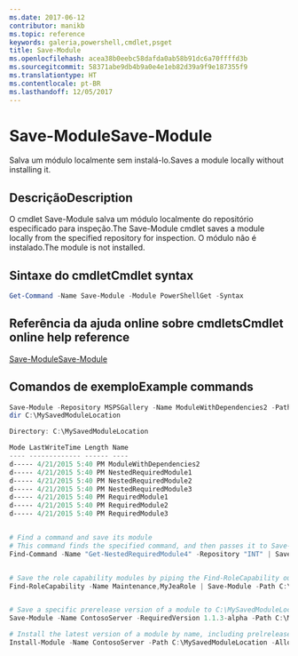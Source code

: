 ```yaml
---
ms.date: 2017-06-12
contributor: manikb
ms.topic: reference
keywords: galeria,powershell,cmdlet,psget
title: Save-Module
ms.openlocfilehash: acea38b0eebc58dafda0ab58b91dc6a70ffffd3b
ms.sourcegitcommit: 58371abe9db4b9a0e4e1eb82d39a9f9e187355f9
ms.translationtype: HT
ms.contentlocale: pt-BR
ms.lasthandoff: 12/05/2017
---
```

# <a name="save-module"></a><span data-ttu-id="e1b13-103">Save-Module</span><span class="sxs-lookup"><span data-stu-id="e1b13-103">Save-Module</span></span>

<span data-ttu-id="e1b13-104">Salva um módulo localmente sem instalá-lo.</span><span class="sxs-lookup"><span data-stu-id="e1b13-104">Saves a module locally without installing it.</span></span>

## <a name="description"></a><span data-ttu-id="e1b13-105">Descrição</span><span class="sxs-lookup"><span data-stu-id="e1b13-105">Description</span></span>

<span data-ttu-id="e1b13-106">O cmdlet Save-Module salva um módulo localmente do repositório especificado para inspeção.</span><span class="sxs-lookup"><span data-stu-id="e1b13-106">The Save-Module cmdlet saves a module locally from the specified repository for inspection.</span></span> <span data-ttu-id="e1b13-107">O módulo não é instalado.</span><span class="sxs-lookup"><span data-stu-id="e1b13-107">The module is not installed.</span></span>

## <a name="cmdlet-syntax"></a><span data-ttu-id="e1b13-108">Sintaxe do cmdlet</span><span class="sxs-lookup"><span data-stu-id="e1b13-108">Cmdlet syntax</span></span>
```powershell
Get-Command -Name Save-Module -Module PowerShellGet -Syntax
```

## <a name="cmdlet-online-help-reference"></a><span data-ttu-id="e1b13-109">Referência da ajuda online sobre cmdlets</span><span class="sxs-lookup"><span data-stu-id="e1b13-109">Cmdlet online help reference</span></span>

[<span data-ttu-id="e1b13-110">Save-Module</span><span class="sxs-lookup"><span data-stu-id="e1b13-110">Save-Module</span></span>](http://go.microsoft.com/fwlink/?LinkId=531351)

## <a name="example-commands"></a><span data-ttu-id="e1b13-111">Comandos de exemplo</span><span class="sxs-lookup"><span data-stu-id="e1b13-111">Example commands</span></span>

```powershell
Save-Module -Repository MSPSGallery -Name ModuleWithDependencies2 -Path C:\MySavedModuleLocation
dir C:\MySavedModuleLocation

Directory: C:\MySavedModuleLocation

Mode LastWriteTime Length Name
---- ------------- ------ ----
d----- 4/21/2015 5:40 PM ModuleWithDependencies2
d----- 4/21/2015 5:40 PM NestedRequiredModule1
d----- 4/21/2015 5:40 PM NestedRequiredModule2
d----- 4/21/2015 5:40 PM NestedRequiredModule3
d----- 4/21/2015 5:40 PM RequiredModule1
d----- 4/21/2015 5:40 PM RequiredModule2
d----- 4/21/2015 5:40 PM RequiredModule3


# Find a command and save its module
# This command finds the specified command, and then passes it to Save-Module to save it to the C:\temp folder.
Find-Command -Name "Get-NestedRequiredModule4" -Repository "INT" | Save-Module -Path "C:\temp\" -Verbose


# Save the role capability modules by piping the Find-RoleCapability output to Save-Module cmdlet.
Find-RoleCapability -Name Maintenance,MyJeaRole | Save-Module -Path C:\MyModulesPath


# Save a specific prerelease version of a module to C:\MySavedModuleLocation
Save-Module -Name ContosoServer -RequiredVersion 1.1.3-alpha -Path C:\MySavedModuleLocation -AllowPrerelease

# Install the latest version of a module by name, including prelrelease versions if one exists
Install-Module -Name ContosoServer -Path C:\MySavedModuleLocation -AllowPrerelease



```

